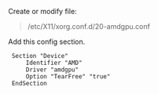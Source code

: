 Create or modify file:

>/etc/X11/xorg.conf.d/20-amdgpu.conf

Add this config section.

```
 Section "Device"
     Identifier "AMD"
     Driver "amdgpu"
     Option "TearFree" "true"
 EndSection
 ```
